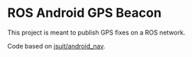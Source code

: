 ROS Android GPS Beacon
======================

This project is meant to publish GPS fixes on a ROS network.

Code based on [jsuit/android_nav](https://github.com/jsuit/android_nav).
